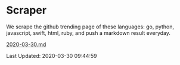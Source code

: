 # Scraper

We scrape the github trending page of these languages: go, python, javascript, swift, html, ruby, and push a markdown result everyday.

[2020-03-30.md](https://github.com/henson/Scraper/blob/master/2020-03-30.md)

Last Updated: 2020-03-30 09:44:59